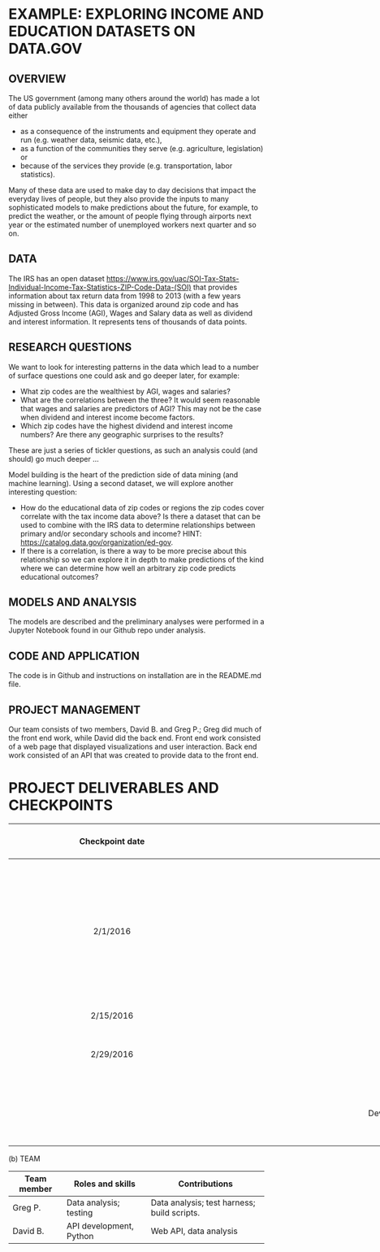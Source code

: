 EXAMPLE: EXPLORING INCOME AND EDUCATION DATASETS ON DATA.GOV
============================================================

OVERVIEW
--------

The US government (among many others around the world) has made a lot of data publicly available from the thousands of agencies that collect data either

-   as a consequence of the instruments and equipment they operate and run (e.g. weather data, seismic data, etc.),
-   as a function of the communities they serve (e.g. agriculture, legislation) or
-   because of the services they provide (e.g. transportation, labor statistics).

Many of these data are used to make day to day decisions that impact the everyday lives of people, but they also provide the inputs to many sophisticated models to make predictions about the future, for example, to predict the weather, or the amount of people flying through airports next year or the estimated number of unemployed workers next quarter and so on.

DATA
----

The IRS has an open dataset <https://www.irs.gov/uac/SOI-Tax-Stats-Individual-Income-Tax-Statistics-ZIP-Code-Data-(SOI)> that provides information about tax return data from 1998 to 2013 (with a few years missing in between). This data is organized around zip code and has Adjusted Gross Income (AGI), Wages and Salary data as well as dividend and interest information. It represents tens of thousands of data points.

RESEARCH QUESTIONS
------------------

We want to look for interesting patterns in the data which lead to a number of surface questions one could ask and go deeper later, for example:

-   What zip codes are the wealthiest by AGI, wages and salaries?
-   What are the correlations between the three? It would seem reasonable that wages and salaries are predictors of AGI? This may not be the case when dividend and interest income become factors.
-   Which zip codes have the highest dividend and interest income numbers? Are there any geographic surprises to the results?

These are just a series of tickler questions, as such an analysis could (and should) go much deeper …

Model building is the heart of the prediction side of data mining (and machine learning). Using a second dataset, we will explore another interesting question:

-   How do the educational data of zip codes or regions the zip codes cover correlate with the tax income data above? Is there a dataset that can be used to combine with the IRS data to determine relationships between primary and/or secondary schools and income? HINT: <https://catalog.data.gov/organization/ed-gov>.
- If there is a correlation, is there a way to be more precise about this relationship so we can explore it in depth to make predictions of the kind where we can determine how well an arbitrary zip code predicts educational outcomes?

MODELS AND ANALYSIS
-------------------

The models are described and the preliminary analyses were performed in a Jupyter Notebook found in our Github repo under analysis.



CODE AND APPLICATION
--------------------

The code is in Github and instructions on installation are in the README.md file.

PROJECT MANAGEMENT
------------------

Our team consists of two members, David B. and Greg P.; Greg did much of the front end work, while David did the back end. Front end work consisted of a web page that displayed visualizations and user interaction. Back end work consisted of an API that was created to provide data to the front end.

PROJECT DELIVERABLES AND CHECKPOINTS
====================================

<table style="width:362%;">
<colgroup>
<col width="25%" />
<col width="111%" />
<col width="40%" />
<col width="186%" />
</colgroup>
<thead>
<tr class="header">
<th align="center">Checkpoint date</th>
<th align="center">Expected Deliverable</th>
<th align="center">Responsible team member(s)</th>
<th align="center">Checkpoint results</th>
</tr>
</thead>
<tbody>
<tr class="odd">
<td align="center">2/1/2016</td>
<td align="center">Exploratory data analysis of IRS data.</td>
<td align="center">David B., Greg P.</td>
<td align="center">Basic statistical information about the data; Jupyter notebook of results; cluster analysis of IRS data; code checked in to Github.</td>
</tr>
<tr class="even">
<td align="center">2/15/2016</td>
<td align="center">Integration of school district data with IRS data.</td>
<td align="center">Greg P.</td>
<td align="center">Data testing completed.</td>
</tr>
<tr class="odd">
<td align="center">2/29/2016</td>
<td align="center">Development of API for analysis reporting.</td>
<td align="center">David B.</td>
<td align="center">API functionality complete; checked in to Github.</td>
</tr>
<tr class="even">
<td align="center"></td>
<td align="center">Development of build and deployment script. Development of API test harness.</td>
<td align="center">Greg P.</td>
<td align="center">Build scripts completed; test cases only at 30% of target (10 tests).</td>
</tr>
</tbody>
</table>

(b) TEAM

| Team member | Roles and skills | Contributions |
|-------------|-------------------------|---------------------------------------------|
| Greg P. | Data analysis; testing | Data analysis; test harness; build scripts. |
| David B. | API development, Python | Web API, data analysis |
